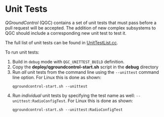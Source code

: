 # Unit Tests

_QGroundControl_ (QGC) contains a set of unit tests that must pass before a pull request will be accepted. The addition of new complex subsystems to QGC should include a corresponding new unit test to test it.

The full list of unit tests can be found in [UnitTestList.cc](https://github.com/mavlink/qgroundcontrol/blob/master/test/UnitTestList.cc).

To run unit tests:

1. Build in `debug` mode with `QGC_UNITTEST_BUILD` definition.
1. Copy the **deploy/qgroundcontrol-start.sh** script in the **debug** directory
1. Run _all_ unit tests from the command line using the `--unittest` command line option.
   For Linux this is done as shown:
   ```
   qgroundcontrol-start.sh --unittest
   ```
1. Run _individual_ unit tests by specifying the test name as well: `--unittest:RadioConfigTest`.
   For Linux this is done as shown:
   ```
   qgroundcontrol-start.sh --unittest:RadioConfigTest
   ```
